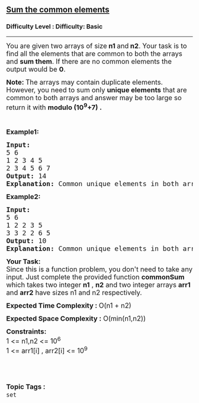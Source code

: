<h2><a href="https://www.geeksforgeeks.org/problems/sum-the-common-elements/1?itm_source=geeksforgeeks&itm_medium=article&itm_campaign=practice_card">Sum the common elements</a></h2><h3>Difficulty Level : Difficulty: Basic</h3><hr><div class="problems_problem_content__Xm_eO"><div class="problemQuestion">
<p><span style="font-size: 18px;">You are given two arrays of size<strong> n1 </strong>and<strong> n2</strong>. Your task is to find all the elements that are common to both the arrays and <strong>sum them</strong>. If there are no common elements the output would be <strong>0</strong>.</span></p>
<p><strong><span style="font-size: 18px;">Note: </span></strong><span style="font-size: 18px;">The arrays may contain duplicate elements. However, you need to sum only <strong>unique elements</strong> that are common to both arrays and answer may be too large so return it with <strong>modulo (10<sup>9</sup>+7) .</strong></span></p>
<p>&nbsp;</p>
<p><span style="font-size: 18px;"><strong>Example1:</strong></span></p>
<pre><span style="font-size: 18px;"><strong>Input:</strong>
5 6
1 2 3 4 5
2 3 4 5 6 7
<strong>Output: </strong>14<br><strong>Explanation: </strong>Common unique elements in both arrays are 2, 3, 4 and 5 so answer will be 2+3+4+5 = 14<br></span></pre>
<p><strong><span style="font-size: 18px;">Example2:</span></strong></p>
<pre><span style="font-size: 18px;"><strong>Input:</strong>
5 6
1 2 2 3 5
3 3 2 2 6 5
<strong>Output: </strong>10<br><strong>Explanation: </strong>Common unique elements in both arrays are 2, 3 and 5 so answer will be 2+3+5 = 10</span></pre>
<p><span style="font-size: 18px;"><strong>Your Task:</strong><br>Since this is a function problem, you don't need to take any input. Just complete the provided function <strong>commonSum</strong> which takes two integer <strong>n1</strong> , <strong>n2</strong> and two integer arrays <strong>arr1</strong> and <strong>arr2</strong> have sizes n1 and n2 respectively.</span></p>
<p><span style="font-size: 18px;"><strong>Expected Time Complexity : </strong>O(n1 + n2)</span></p>
<p><span style="font-size: 18px;"><strong>Expected Space Complexity :</strong> O(min(n1,n2))</span></p>
<p><span style="font-size: 18px;"><strong>Constraints:</strong><br>1 &lt;= n1,n2 &lt;= 10<sup>6</sup><br>1 &lt;= arr1[i] , arr2[i] &lt;= 10<sup>9</sup></span></p>
<p>&nbsp;</p>
</div></div><br><p><span style=font-size:18px><strong>Topic Tags : </strong><br><code>set</code>&nbsp;